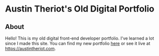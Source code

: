 # Austin Theriot's Old Digital Portfolio

## About
Hello! This is my old digital front-end developer portfolio. I've learned a lot since I made this site. You can find my new portfolio [here](https://github.com/austintheriot/digital-portfolio) or see it live at https://austintheriot.com. 
